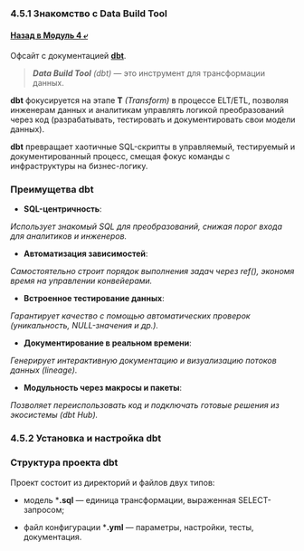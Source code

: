 ### 4.5.1 Знакомство с Data Build Tool

#### [Назад в Модуль 4 ⤶](/DE-101/Module4/readme.md)

Офсайт с документацией **[dbt](https://docs.getdbt.com/)**.

> _**Data Build Tool** (dbt)_ — это инструмент для трансформации данных.

**dbt** фокусируется на этапе **T** _(Transform)_ в процессе ELT/ETL, позволяя инженерам данных и аналитикам управлять 
логикой преобразований через код (разрабатывать, тестировать и документировать свои модели данных). 

**dbt** превращает хаотичные SQL-скрипты в управляемый, тестируемый и документированный процесс, смещая фокус команды 
с инфраструктуры на бизнес-логику.

### Преимущетва dbt
- **SQL-центричность**:

_Использует знакомый SQL для преобразований, снижая порог входа для аналитиков и инженеров._

- **Автоматизация зависимостей**:

_Самостоятельно строит порядок выполнения задач через ref(), экономя время на управлении конвейерами._

- **Встроенное тестирование данных**:

_Гарантирует качество с помощью автоматических проверок (уникальность, NULL-значения и др.)._

- **Документирование в реальном времени**:

_Генерирует интерактивную документацию и визуализацию потоков данных (lineage)._

- **Модульность через макросы и пакеты**:

_Позволяет переиспользовать код и подключать готовые решения из экосистемы (dbt Hub)._

### 4.5.2 Установка и настройка dbt

### Структура проекта dbt
Проект состоит из директорий и файлов двух типов:

- модель ***.sql** — единица трансформации, выраженная SELECT-запросом;

- файл конфигурации ***.yml** — параметры, настройки, тесты, документация.